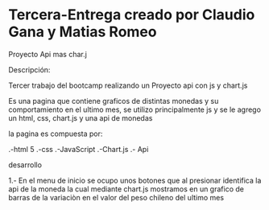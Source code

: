# Tercera-Entrega creado por Claudio Gana y Matias Romeo
 
Proyecto Api mas char.j

Descripción:

Tercer trabajo del bootcamp realizando un Proyecto api con js y chart.js

Es una pagina que contiene graficos de distintas monedas y su comportamiento en el ultimo mes, se utilizo principalmente js y se le agrego un html, css, chart.js y una api de monedas

la pagina es compuesta por:

.-html 5 .-css .-JavaScript .-Chart.js .- Api

desarrollo

1.- En el menu de inicio se ocupo unos botones que al presionar identifica la api de la moneda la cual mediante chart.js mostramos en un grafico de barras de la variaciòn en el valor del peso chileno del ultimo mes 

